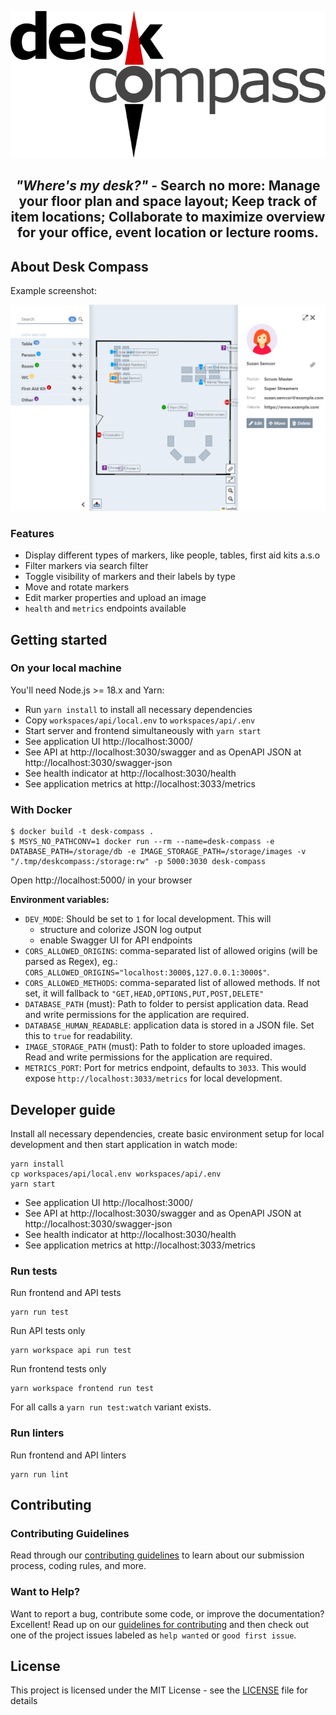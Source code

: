 <div align="center">

![Desk Compass](docs/desk-compass.svg)

*"Where's my desk?"* - Search no more:
Manage your floor plan and space layout;
Keep track of item locations;
Collaborate to maximize overview for your office, event location or lecture rooms.
----

</div>

## About Desk Compass

Example screenshot:

![Screenshot](docs/screenshot.png)


### Features

- Display different types of markers, like people, tables, first aid kits a.s.o
- Filter markers via search filter
- Toggle visibility of markers and their labels by type
- Move and rotate markers
- Edit marker properties and upload an image
- `health` and `metrics` endpoints available


## Getting started

### On your local machine

You'll need Node.js >= 18.x and Yarn:

- Run `yarn install` to install all necessary dependencies
- Copy `workspaces/api/local.env` to `workspaces/api/.env`
- Start server and frontend simultaneously with `yarn start`
- See application UI http://localhost:3000/
- See API at http://localhost:3030/swagger and as OpenAPI JSON at http://localhost:3030/swagger-json
- See health indicator at http://localhost:3030/health
- See application metrics at http://localhost:3033/metrics


### With Docker

```shell
$ docker build -t desk-compass .
$ MSYS_NO_PATHCONV=1 docker run --rm --name=desk-compass -e DATABASE_PATH=/storage/db -e IMAGE_STORAGE_PATH=/storage/images -v "/.tmp/deskcompass:/storage:rw" -p 5000:3030 desk-compass
```
Open http://localhost:5000/ in your browser


**Environment variables:**

- `DEV_MODE`: Should be set to `1` for local development. This will
  - structure and colorize JSON log output
  - enable Swagger UI for API endpoints
- `CORS_ALLOWED_ORIGINS`: comma-separated list of allowed origins (will be parsed as Regex), eg.: `CORS_ALLOWED_ORIGINS="localhost:3000$,127.0.0.1:3000$"`.
- `CORS_ALLOWED_METHODS`: comma-separated list of allowed methods. If not set, it will fallback to `"GET,HEAD,OPTIONS,PUT,POST,DELETE"`
- `DATABASE_PATH` (must): Path to folder to persist application data. Read and write permissions for the application are required.
- `DATABASE_HUMAN_READABLE`: application data is stored in a JSON file. Set this to `true` for readability.
- `IMAGE_STORAGE_PATH` (must): Path to folder to store uploaded images. Read and write permissions for the application are required.
- `METRICS_PORT`: Port for metrics endpoint, defaults to `3033`. This would expose `http://localhost:3033/metrics` for local development.


## Developer guide

Install all necessary dependencies, create basic environment setup for local development and then start application in watch mode:

```shell
yarn install
cp workspaces/api/local.env workspaces/api/.env
yarn start
```
- See application UI http://localhost:3000/
- See API at http://localhost:3030/swagger and as OpenAPI JSON at http://localhost:3030/swagger-json
- See health indicator at http://localhost:3030/health
- See application metrics at http://localhost:3033/metrics


### Run tests

Run frontend and API tests
```shell
yarn run test
```
Run API tests only
```shell
yarn workspace api run test
```

Run frontend tests only
```shell
yarn workspace frontend run test
```

For all calls a `yarn run test:watch` variant exists.


### Run linters

Run frontend and API linters
```shell
yarn run lint
```


## Contributing

### Contributing Guidelines
Read through our [contributing guidelines](CONTRIBUTING.md) to learn about our submission process, coding rules, and more.


### Want to Help?
Want to report a bug, contribute some code, or improve the documentation? Excellent! Read up on our [guidelines for contributing](CONTRIBUTING.md) and then check out one of the project issues labeled as `help wanted` or `good first issue`.


## License

This project is licensed under the MIT License - see the [LICENSE](LICENSE) file for details
